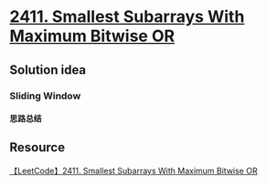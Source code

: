 # [2411. Smallest Subarrays With Maximum Bitwise OR](https://leetcode.com/problems/smallest-subarrays-with-maximum-bitwise-or/description/)

## Solution idea
### Sliding Window
#### 思路总结

## Resource
[【LeetCode】2411. Smallest Subarrays With Maximum Bitwise OR](https://www.bilibili.com/video/BV1eA411S7D5/?spm_id_from=333.337.search-card.all.click&vd_source=0c02ef6f6e7a2b0959d7dd28e9e49da4)